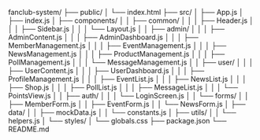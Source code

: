 fanclub-system/
├── public/
│   └── index.html
├── src/
│   ├── App.js
│   ├── index.js
│   ├── components/
│   │   ├── common/
│   │   │   ├── Header.js
│   │   │   ├── Sidebar.js
│   │   │   └── Layout.js
│   │   ├── admin/
│   │   │   ├── AdminContent.js
│   │   │   ├── AdminDashboard.js
│   │   │   ├── MemberManagement.js
│   │   │   ├── EventManagement.js
│   │   │   ├── NewsManagement.js
│   │   │   ├── ProductManagement.js
│   │   │   ├── PollManagement.js
│   │   │   └── MessageManagement.js
│   │   ├── user/
│   │   │   ├── UserContent.js
│   │   │   ├── UserDashboard.js
│   │   │   ├── ProfileManagement.js
│   │   │   ├── EventList.js
│   │   │   ├── NewsList.js
│   │   │   ├── Shop.js
│   │   │   ├── PollList.js
│   │   │   ├── MessageList.js
│   │   │   └── PointsView.js
│   │   ├── auth/
│   │   │   └── LoginScreen.js
│   │   └── forms/
│   │       ├── MemberForm.js
│   │       ├── EventForm.js
│   │       └── NewsForm.js
│   ├── data/
│   │   ├── mockData.js
│   │   └── constants.js
│   ├── utils/
│   │   └── helpers.js
│   └── styles/
│       └── globals.css
├── package.json
└── README.md
